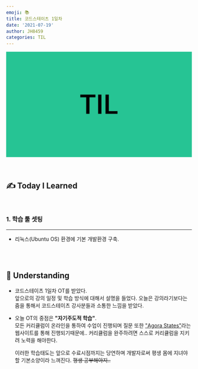 ```yaml
---
emoji: 📚
title: 코드스테이츠 1일차
date: '2021-07-19'
author: JH8459
categories: TIL
---
```


![github-blog.png](../../assets/common/TIL.jpeg)

<br>

## ✍️ **T**oday **I** **L**earned

<br>

### 1. 학습 툴 셋팅

---

- 리눅스(Ubuntu OS) 환경에 기본 개발환경 구축.

<br>
<br>

## 🤔 Understanding

- 코드스테이츠 1일차 OT를 받았다.<br>
  앞으로의 강의 일정 및 학습 방식에 대해서 설명을 들었다. 오늘은 강의라기보다는 줌을 통해서 코드스테이츠 강사분들과 소통한 느낌을 받았다.

- 오늘 OT의 중점은 **"자기주도적 학습"**.<br>
  모든 커리큘럼이 온라인을 통하여 수업이 진행되며 질문 또한 <a href="https://github.com/codestates/agora-states" target="_blank">"Agora States"</a>라는 웹사이트를 통해 진행되기때문에.. 커리큘럼을 완주하려면 스스로 커리큘럼을 지키려 노력을 해야한다.

  이러한 학습태도는 앞으로 수료시점까지는 당연하며 개발자로써 평생 몸에 지녀야할 기본소양이라 느껴진다. ~~평생 공부해야지..~~

<br>
<br>

```toc

```
